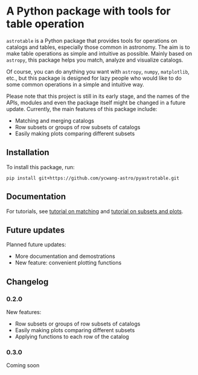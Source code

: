 # A Python package with tools for table operation

`astrotable` is a Python package that provides tools for operations on catalogs and tables, especially those common in astronomy. The aim is to make table operations as simple and intuitive as possible. Mainly based on `astropy`, this package helps you match, analyze and visualize catalogs. 

Of course, you can do anything you want with `astropy`, `numpy`, `matplotlib`, etc., but this package is designed for lazy people who would like to do some common operations in a simple and intuitive way.

Please note that this project is still in its early stage, and the names of the APIs, modules and even the package itself might be changed in a future update. Currently, the main features of this package include:
- Matching and merging catalogs
- Row subsets or groups of row subsets of catalogs
- Easily making plots comparing different subsets

## Installation

To install this package, run:
```
pip install git+https://github.com/ycwang-astro/pyastrotable.git
```

## Documentation
For tutorials, see [tutorial on matching](tutorials/tutorial1_matching.ipynb) and [tutorial on subsets and plots](tutorials/tutorial2_subset_and_plot.ipynb).

## Future updates
Planned future updates:
- More documentation and demostrations
- New feature: convenient plotting functions

## Changelog
### 0.2.0
New features:
- Row subsets or groups of row subsets of catalogs
- Easily making plots comparing different subsets
- Applying functions to each row of the catalog

### 0.3.0 
Coming soon
